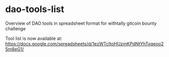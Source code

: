 # dao-tools-list
Overview of DAO tools in spreadsheet format for withtally gitcoin bounty challenge

Tool list is now available at: https://docs.google.com/spreadsheets/d/1ezWTcItoHUzmKPdNtYhTxqeoo25m8eG1/

